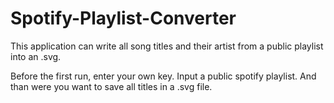 # Spotify-Playlist-Converter
This application can write all song titles and their artist from a public playlist into an .svg.

Before the first run, enter your own key.
Input a public spotify playlist. And than were you want to save all titles in a .svg file.
